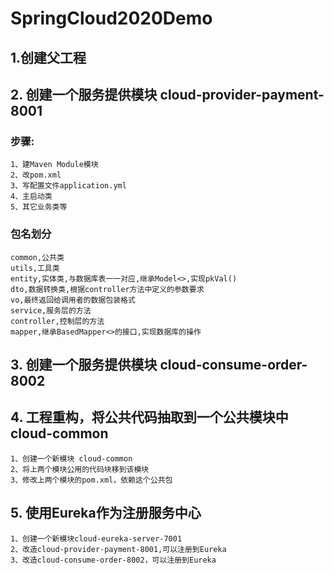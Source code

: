 # SpringCloud2020Demo
## 1.创建父工程 

## 2. 创建一个服务提供模块 cloud-provider-payment-8001
### 步骤:
    1、建Maven Module模块
    2、改pom.xml
    3、写配置文件application.yml
    4、主启动类
    5、其它业务类等
### 包名划分
    common,公共类
    utils,工具类
    entity,实体类,与数据库表一一对应,继承Model<>,实现pkVal()
    dto,数据转换类,根据controller方法中定义的参数要求
    vo,最终返回给调用者的数据包装格式
    service,服务层的方法
    controller,控制层的方法
    mapper,继承BasedMapper<>的接口,实现数据库的操作
## 3. 创建一个服务提供模块 cloud-consume-order-8002
## 4. 工程重构，将公共代码抽取到一个公共模块中 cloud-common
    1、创建一个新模块 cloud-common
    2、将上两个模块公用的代码块移到该模块
    3、修改上两个模块的pom.xml，依赖这个公共包
## 5. 使用Eureka作为注册服务中心 
    1、创建一个新模块cloud-eureka-server-7001
    2、改造cloud-provider-payment-8001,可以注册到Eureka
    3、改造cloud-consume-order-8002，可以注册到Eureka

    
    

